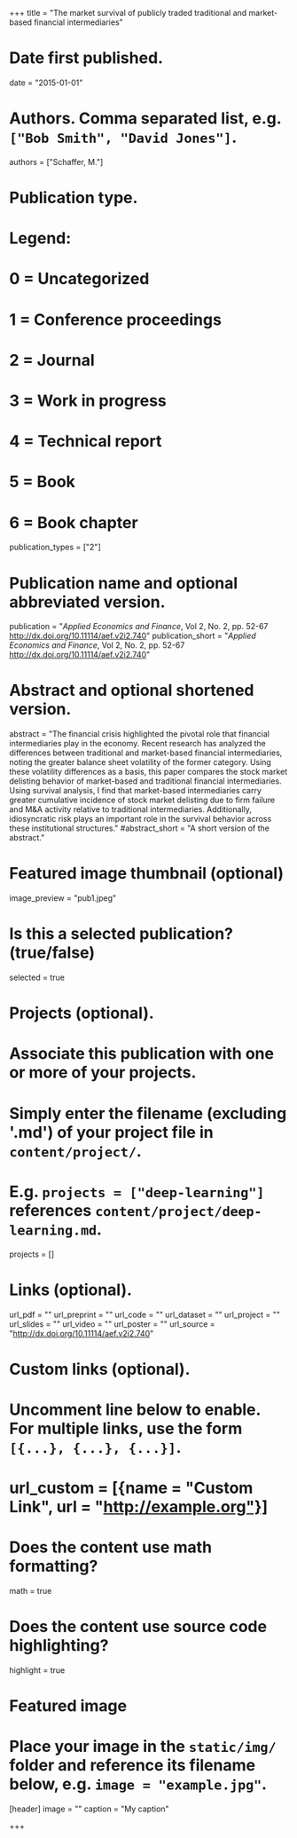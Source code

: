 +++
title = "The market survival of publicly traded traditional and market-based financial intermediaries"

# Date first published.
date = "2015-01-01"

# Authors. Comma separated list, e.g. `["Bob Smith", "David Jones"]`.
authors = ["Schaffer, M."]

# Publication type.
# Legend:
# 0 = Uncategorized
# 1 = Conference proceedings
# 2 = Journal
# 3 = Work in progress
# 4 = Technical report
# 5 = Book
# 6 = Book chapter
publication_types = ["2"]

# Publication name and optional abbreviated version.
publication = "*Applied Economics and Finance*, Vol 2, No. 2, pp. 52-67  http://dx.doi.org/10.11114/aef.v2i2.740"
publication_short = "*Applied Economics and Finance*, Vol 2, No. 2, pp. 52-67  http://dx.doi.org/10.11114/aef.v2i2.740"

# Abstract and optional shortened version.
abstract = "The financial crisis highlighted the pivotal role that financial intermediaries play in the economy. Recent research has analyzed the differences between traditional and market-based financial intermediaries, noting the greater balance sheet volatility of the former category. Using these volatility differences as a basis, this paper compares the stock market delisting behavior of market-based and traditional financial intermediaries. Using survival analysis, I find that market-based intermediaries carry greater cumulative incidence of stock market delisting due to firm failure and M&A activity relative to traditional intermediaries. Additionally, idiosyncratic risk plays an important role in the survival behavior across these institutional structures."
#abstract_short = "A short version of the abstract."

# Featured image thumbnail (optional)
image_preview = "pub1.jpeg"

# Is this a selected publication? (true/false)
selected = true

# Projects (optional).
#   Associate this publication with one or more of your projects.
#   Simply enter the filename (excluding '.md') of your project file in `content/project/`.
#   E.g. `projects = ["deep-learning"]` references `content/project/deep-learning.md`.
projects = []

# Links (optional).
url_pdf = ""
url_preprint = ""
url_code = ""
url_dataset = ""
url_project = ""
url_slides = ""
url_video = ""
url_poster = ""
url_source = "http://dx.doi.org/10.11114/aef.v2i2.740"

# Custom links (optional).
#   Uncomment line below to enable. For multiple links, use the form `[{...}, {...}, {...}]`.
# url_custom = [{name = "Custom Link", url = "http://example.org"}]

# Does the content use math formatting?
math = true

# Does the content use source code highlighting?
highlight = true

# Featured image
# Place your image in the `static/img/` folder and reference its filename below, e.g. `image = "example.jpg"`.
[header]
image = ""
caption = "My caption"

+++
